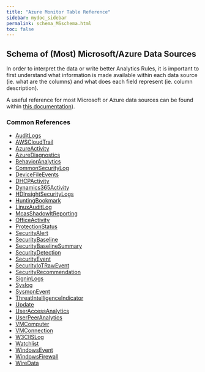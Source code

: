 ```yaml
---
title: "Azure Monitor Table Reference"
sidebar: mydoc_sidebar
permalink: schema_MSschema.html
toc: false
---
```


## Schema of (Most) Microsoft/Azure Data Sources

In order to interpret the data or write better Analytics Rules, it is important to first understand what information is made available within each data source (ie. what are the columns) and what does each field represent (ie. column description). 

A useful reference for most Microsoft or Azure data sources can be found within <a alt='MSschema' href='https://docs.microsoft.com/en-us/azure/azure-monitor/reference/tables/tables-category'>this documentation</a>).

### Common References
* <a alt='AuditLogs' href='https://docs.microsoft.com/en-us/azure/azure-monitor/reference/tables/AuditLogs'>AuditLogs</a>
* <a alt='AWSCloudTrail' href='https://docs.microsoft.com/en-us/azure/azure-monitor/reference/tables/AWSCloudTrail'>AWSCloudTrail</a>
* <a alt='AzureActivity' href='https://docs.microsoft.com/en-us/azure/azure-monitor/reference/tables/AzureActivity'>AzureActivity</a>
* <a alt='AzureDiagnostics' href='https://docs.microsoft.com/en-us/azure/azure-monitor/reference/tables/AzureDiagnostics'>AzureDiagnostics</a>
* <a alt='BehaviorAnalytics' href='https://docs.microsoft.com/en-us/azure/azure-monitor/reference/tables/BehaviorAnalytics'>BehaviorAnalytics</a>
* <a alt='CommonSecurityLog' href='https://docs.microsoft.com/en-us/azure/azure-monitor/reference/tables/CommonSecurityLog'>CommonSecurityLog</a>
* <a alt='DeviceFileEvents' href='https://docs.microsoft.com/en-us/azure/azure-monitor/reference/tables/DeviceFileEvents'>DeviceFileEvents</a>
* <a alt='DHCPActivity' href='https://docs.microsoft.com/en-us/azure/azure-monitor/reference/tables/DHCPActivity'>DHCPActivity</a>
* <a alt='Dynamics365Activity' href='https://docs.microsoft.com/en-us/azure/azure-monitor/reference/tables/Dynamics365Activity'>Dynamics365Activity</a>
* <a alt='HDInsightSecurityLogs' href='https://docs.microsoft.com/en-us/azure/azure-monitor/reference/tables/HDInsightSecurityLogs'>HDInsightSecurityLogs</a>
* <a alt='HuntingBookmark' href='https://docs.microsoft.com/en-us/azure/azure-monitor/reference/tables/HuntingBookmark'>HuntingBookmark</a>
* <a alt='LinuxAuditLog' href='https://docs.microsoft.com/en-us/azure/azure-monitor/reference/tables/LinuxAuditLog'>LinuxAuditLog</a>
* <a alt='McasShadowItReporting' href='https://docs.microsoft.com/en-us/azure/azure-monitor/reference/tables/McasShadowItReporting'>McasShadowItReporting</a>
* <a alt='OfficeActivity' href='https://docs.microsoft.com/en-us/azure/azure-monitor/reference/tables/OfficeActivity'>OfficeActivity</a>
* <a alt='ProtectionStatus' href='https://docs.microsoft.com/en-us/azure/azure-monitor/reference/tables/ProtectionStatus'>ProtectionStatus</a>
* <a alt='SecurityAlert' href='https://docs.microsoft.com/en-us/azure/azure-monitor/reference/tables/SecurityAlert'>SecurityAlert</a>
* <a alt='SecurityBaseline' href='https://docs.microsoft.com/en-us/azure/azure-monitor/reference/tables/SecurityBaseline'>SecurityBaseline</a>
* <a alt='SecurityBaselineSummary' href='https://docs.microsoft.com/en-us/azure/azure-monitor/reference/tables/SecurityBaselineSummary'>SecurityBaselineSummary</a>
* <a alt='SecurityDetection' href='https://docs.microsoft.com/en-us/azure/azure-monitor/reference/tables/SecurityDetection'>SecurityDetection</a>
* <a alt='SecurityEvent' href='https://docs.microsoft.com/en-us/azure/azure-monitor/reference/tables/SecurityEvent'>SecurityEvent</a>
* <a alt='SecurityIoTRawEvent' href='https://docs.microsoft.com/en-us/azure/azure-monitor/reference/tables/SecurityIoTRawEvent'>SecurityIoTRawEvent</a>
* <a alt='SecurityRecommendation' href='https://docs.microsoft.com/en-us/azure/azure-monitor/reference/tables/SecurityRecommendation'>SecurityRecommendation</a>
* <a alt='SigninLogs' href='https://docs.microsoft.com/en-us/azure/azure-monitor/reference/tables/SigninLogs'>SigninLogs</a>
* <a alt='Syslog' href='https://docs.microsoft.com/en-us/azure/azure-monitor/reference/tables/Syslog'>Syslog</a>
* <a alt='SysmonEvent' href='https://docs.microsoft.com/en-us/azure/azure-monitor/reference/tables/SysmonEvent'>SysmonEvent</a>
* <a alt='ThreatIntelligenceIndicator' href='https://docs.microsoft.com/en-us/azure/azure-monitor/reference/tables/ThreatIntelligenceIndicator'>ThreatIntelligenceIndicator</a>
* <a alt='Update' href='https://docs.microsoft.com/en-us/azure/azure-monitor/reference/tables/Update'>Update</a>
* <a alt='UserAccessAnalytics' href='https://docs.microsoft.com/en-us/azure/azure-monitor/reference/tables/UserAccessAnalytics'>UserAccessAnalytics</a>
* <a alt='UserPeerAnalytics' href='https://docs.microsoft.com/en-us/azure/azure-monitor/reference/tables/UserPeerAnalytics'>UserPeerAnalytics</a>
* <a alt='VMComputer' href='https://docs.microsoft.com/en-us/azure/azure-monitor/reference/tables/VMComputer'>VMComputer</a>
* <a alt='VMConnection' href='https://docs.microsoft.com/en-us/azure/azure-monitor/reference/tables/VMConnection'>VMConnection</a>
* <a alt='W3CIISLog' href='https://docs.microsoft.com/en-us/azure/azure-monitor/reference/tables/W3CIISLog'>W3CIISLog</a>
* <a alt='Watchlist' href='https://docs.microsoft.com/en-us/azure/azure-monitor/reference/tables/Watchlist'>Watchlist</a>
* <a alt='WindowsEvent' href='https://docs.microsoft.com/en-us/azure/azure-monitor/reference/tables/WindowsEvent'>WindowsEvent</a>
* <a alt='WindowsFirewall' href='https://docs.microsoft.com/en-us/azure/azure-monitor/reference/tables/WindowsFirewall'>WindowsFirewall</a>
* <a alt='WireData' href='https://docs.microsoft.com/en-us/azure/azure-monitor/reference/tables/WireData'>WireData</a>

